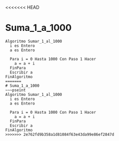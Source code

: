 <<<<<<< HEAD
# Suma_1_a_1000
~~~pseint
Algoritmo Sumar_1_al_1000
  i es Entero
  a es Entero

  Para i = 0 Hasta 1000 Con Paso 1 Hacer
    a = a + i
  FinPara
  Escribir a
FinAlgoritmo
=======
# Suma_1_a_1000
~~~pseint
Algoritmo Sumar_1_al_1000
  i es Entero
  a es Entero

  Para i = 0 Hasta 1000 Con Paso 1 Hacer
    a = a + i
  FinPara
  Escribir a
FinAlgoritmo
>>>>>>> 2e762fd9b358a1d81084f63e43da99e86ef2847d
~~~